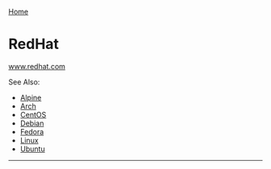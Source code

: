 [Home](Readme.md)
# RedHat

www.redhat.com


See Also:

 - [Alpine](Alpine.md)
 - [Arch](Arch.md)
 - [CentOS](CentOS.md)
 - [Debian](Debian.md)
 - [Fedora](Fedora.md)
 - [Linux](Linux.md)
 - [Ubuntu](Ubuntu.md)


---




